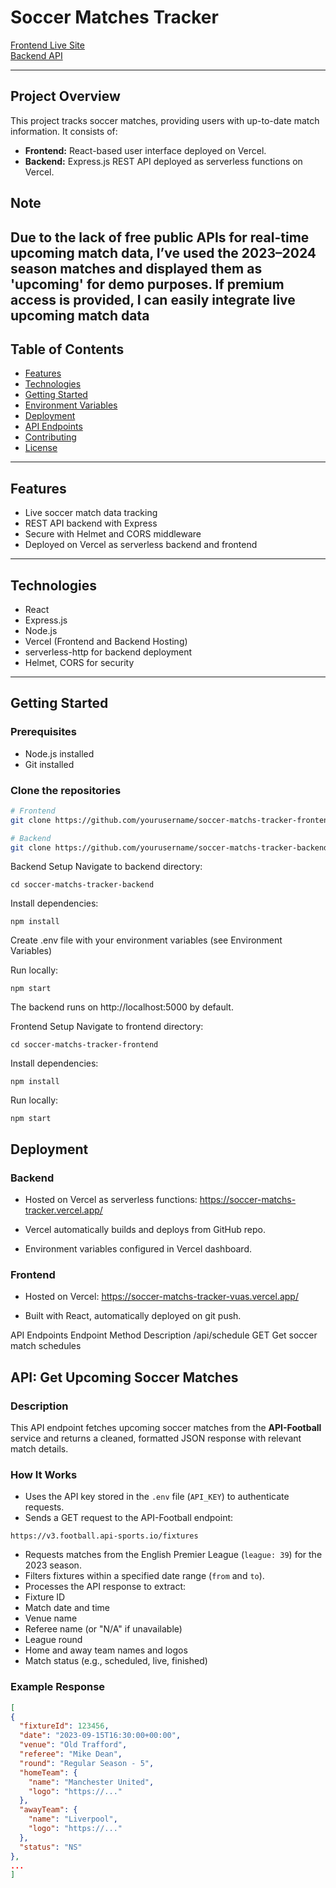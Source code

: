 # Soccer Matches Tracker

[Frontend Live Site](https://soccer-matchs-tracker-vuas.vercel.app/)  
[Backend API](https://soccer-matchs-tracker.vercel.app/)

---

## Project Overview

This project tracks soccer matches, providing users with up-to-date match information. It consists of:

- **Frontend:** React-based user interface deployed on Vercel.
- **Backend:** Express.js REST API deployed as serverless functions on Vercel.

## Note 
Due to the lack of free public APIs for real-time upcoming match data, I’ve used the 2023–2024 season matches and displayed them as 'upcoming' for demo purposes. If premium access is provided, I can easily integrate live upcoming match data
---

## Table of Contents

- [Features](#features)  
- [Technologies](#technologies)  
- [Getting Started](#getting-started)  
- [Environment Variables](#environment-variables)  
- [Deployment](#deployment)  
- [API Endpoints](#api-endpoints)  
- [Contributing](#contributing)  
- [License](#license)

---

## Features

- Live soccer match data tracking  
- REST API backend with Express  
- Secure with Helmet and CORS middleware  
- Deployed on Vercel as serverless backend and frontend

---

## Technologies

- React  
- Express.js  
- Node.js  
- Vercel (Frontend and Backend Hosting)  
- serverless-http for backend deployment  
- Helmet, CORS for security

---

## Getting Started

### Prerequisites

- Node.js installed  
- Git installed

### Clone the repositories

```bash
# Frontend
git clone https://github.com/yourusername/soccer-matchs-tracker-frontend.git

# Backend
git clone https://github.com/yourusername/soccer-matchs-tracker-backend.git
```

Backend Setup
Navigate to backend directory:
```
cd soccer-matchs-tracker-backend
```
Install dependencies:

```
npm install
```
Create .env file with your environment variables (see Environment Variables)

Run locally:
```
npm start
```
The backend runs on http://localhost:5000 by default.

Frontend Setup
Navigate to frontend directory:
```
cd soccer-matchs-tracker-frontend
```
Install dependencies:

```
npm install
```

Run locally:
```
npm start
```
## Deployment 
### Backend
- Hosted on Vercel as serverless functions: https://soccer-matchs-tracker.vercel.app/

- Vercel automatically builds and deploys from GitHub repo.

- Environment variables configured in Vercel dashboard.

### Frontend
- Hosted on Vercel: https://soccer-matchs-tracker-vuas.vercel.app/

- Built with React, automatically deployed on git push.


API Endpoints
Endpoint	Method	Description
/api/schedule	GET	Get soccer match schedules

## API: Get Upcoming Soccer Matches

### Description

This API endpoint fetches upcoming soccer matches from the **API-Football** service and returns a cleaned, formatted JSON response with relevant match details.

### How It Works

- Uses the API key stored in the `.env` file (`API_KEY`) to authenticate requests.
- Sends a GET request to the API-Football endpoint:
```
https://v3.football.api-sports.io/fixtures
```
- Requests matches from the English Premier League (`league: 39`) for the 2023 season.
- Filters fixtures within a specified date range (`from` and `to`).
- Processes the API response to extract:
- Fixture ID
- Match date and time
- Venue name
- Referee name (or "N/A" if unavailable)
- League round
- Home and away team names and logos
- Match status (e.g., scheduled, live, finished)

### Example Response

```json
[
{
  "fixtureId": 123456,
  "date": "2023-09-15T16:30:00+00:00",
  "venue": "Old Trafford",
  "referee": "Mike Dean",
  "round": "Regular Season - 5",
  "homeTeam": {
    "name": "Manchester United",
    "logo": "https://..."
  },
  "awayTeam": {
    "name": "Liverpool",
    "logo": "https://..."
  },
  "status": "NS"
},
...
]
```
